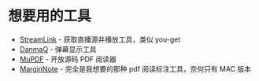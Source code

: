 # 想要用的工具

- [StreamLink](https://github.com/streamlink/streamlink) - 获取直播源并播放工具，类似 you-get
- [DanmaQ](https://github.com/tuna/danmaQ/releases/) - 弹幕显示工具
- [MuPDF](https://mupdf.com/) - 开放源码 PDF 阅读器
- [MarginNote](https://marginnote.com/marginnote-store/) - 完全是我想要的那种 pdf 阅读标注工具，奈何只有 MAC 版本
